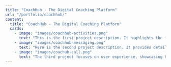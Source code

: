 ```yaml
---
title: "CoachHub - The Digital Coaching Platform"
url: "/portfolio/coachhub/"
content:
  title: "CoachHub - The Digital Coaching Platform"
  cards:
    - image: "images/coachhub-activities.png"
      text: "This is the first project description. It highlights the features of Project 1 and its benefits."
    - image: "images/coachhub-messaging.png"
      text: "Here is the second project description. It provides details about Project 2 and its unique approach."
    - image: "images/coachub-call.png"
      text: "The third project focuses on user experience, showcasing how it solves a specific problem."
---
```

